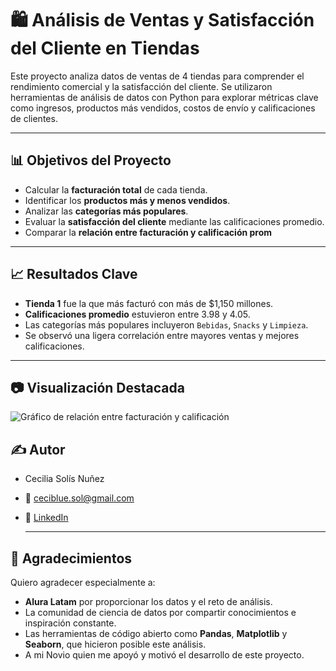 # 🛍️ Análisis de Ventas y Satisfacción del Cliente en Tiendas

Este proyecto analiza datos de ventas de 4 tiendas para comprender el rendimiento comercial y la satisfacción del cliente. Se utilizaron herramientas de análisis de datos con Python para explorar métricas clave como ingresos, productos más vendidos, costos de envío y calificaciones de clientes.

---

## 📊 Objetivos del Proyecto

- Calcular la **facturación total** de cada tienda.
- Identificar los **productos más y menos vendidos**.
- Analizar las **categorías más populares**.
- Evaluar la **satisfacción del cliente** mediante las calificaciones promedio.
- Comparar la **relación entre facturación y calificación prom**

---

## 📈 Resultados Clave

- **Tienda 1** fue la que más facturó con más de \$1,150 millones.
- **Calificaciones promedio** estuvieron entre 3.98 y 4.05.
- Las categorías más populares incluyeron `Bebidas`, `Snacks` y `Limpieza`.
- Se observó una ligera correlación entre mayores ventas y mejores calificaciones.

---

## 📷 Visualización Destacada

![Gráfico de relación entre facturación y calificación](ruta/a/tu/imagen.png)

## ✍️ Autor
- Cecilia Solís Nuñez
- 📧 ceciblue.sol@gmail.com
- 💼 [LinkedIn](https://www.linkedin.com/in/ceci-sol%C3%ADs-n%C3%BA%C3%B1ez-dise%C3%B1o-arte/)

  ---

## 🙏 Agradecimientos

Quiero agradecer especialmente a:

- **Alura Latam** por proporcionar los datos y el reto de análisis.
- La comunidad de ciencia de datos por compartir conocimientos e inspiración constante.
- Las herramientas de código abierto como **Pandas**, **Matplotlib** y **Seaborn**, que hicieron posible este análisis.
- A mi Novio quien me apoyó y motivó el desarrollo de este proyecto.





